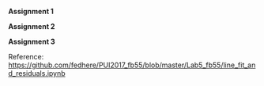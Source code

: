 **Assignment 1**




**Assignment 2**


**Assignment 3**

Reference: https://github.com/fedhere/PUI2017_fb55/blob/master/Lab5_fb55/line_fit_and_residuals.ipynb 

